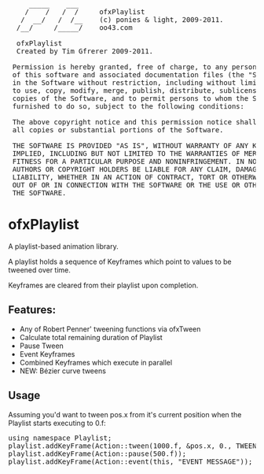 <pre>
     _____    ___     
    /    /   /  /     ofxPlaylist
   /  __/   /  /__    (c) ponies & light, 2009-2011. 
  /__/     /_____/    oo43.com

  ofxPlaylist
  Created by Tim Gfrerer 2009-2011.
  
 Permission is hereby granted, free of charge, to any person obtaining a copy
 of this software and associated documentation files (the "Software"), to deal
 in the Software without restriction, including without limitation the rights
 to use, copy, modify, merge, publish, distribute, sublicense, and/or sell
 copies of the Software, and to permit persons to whom the Software is
 furnished to do so, subject to the following conditions:
 
 The above copyright notice and this permission notice shall be included in
 all copies or substantial portions of the Software.
 
 THE SOFTWARE IS PROVIDED "AS IS", WITHOUT WARRANTY OF ANY KIND, EXPRESS OR
 IMPLIED, INCLUDING BUT NOT LIMITED TO THE WARRANTIES OF MERCHANTABILITY,
 FITNESS FOR A PARTICULAR PURPOSE AND NONINFRINGEMENT. IN NO EVENT SHALL THE
 AUTHORS OR COPYRIGHT HOLDERS BE LIABLE FOR ANY CLAIM, DAMAGES OR OTHER
 LIABILITY, WHETHER IN AN ACTION OF CONTRACT, TORT OR OTHERWISE, ARISING FROM,
 OUT OF OR IN CONNECTION WITH THE SOFTWARE OR THE USE OR OTHER DEALINGS IN
 THE SOFTWARE.
</pre>


# ofxPlaylist

A playlist-based animation library. 

A playlist holds a sequence of Keyframes which point to values to be tweened over time.

Keyframes are cleared from their playlist upon completion. 

## Features:

* Any of Robert Penner' tweening functions via ofxTween
* Calculate total remaining duration of Playlist
* Pause Tween
* Event Keyframes
* Combined Keyframes which execute in parallel
* NEW: Bézier curve tweens

## Usage

Assuming you'd want to tween pos.x from it's current position when the Playlist starts executing to 0.f:

<pre>
using namespace Playlist;
playlist.addKeyFrame(Action::tween(1000.f, &pos.x, 0., TWEEN_SIN, TWEEN_EASE_OUT, &pos.x));
playlist.addKeyFrame(Action::pause(500.f));
playlist.addKeyFrame(Action::event(this, "EVENT MESSAGE"));
</pre>